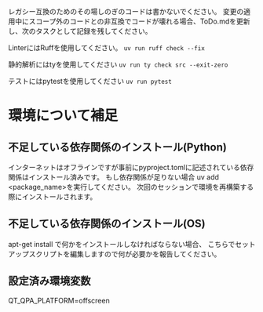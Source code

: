 レガシー互換のためのその場しのぎのコードは書かないでください。
変更の適用中にスコープ外のコードとの非互換でコードが壊れる場合、ToDo.mdを更新し、次のタスクとして記録を残してください。

LinterにはRuffを使用してください。
`uv run ruff check --fix`

静的解析にはtyを使用してください
`uv run ty check src --exit-zero`

テストにはpytestを使用してください
`uv run pytest`

# 環境について補足
## 不足している依存関係のインストール(Python)
インターネットはオフラインですが事前にpyproject.tomlに記述されている依存関係はインストール済みです。
もし依存関係が足りない場合 uv add <package_name>を実行してください。
次回のセッションで環境を再構築する際にインストールされます。

## 不足している依存関係のインストール(OS)
apt-get install で何かをインストールしなければならない場合、
こちらでセットアップスクリプトを編集しますので何が必要かを報告してください。

## 設定済み環境変数
QT_QPA_PLATFORM=offscreen
